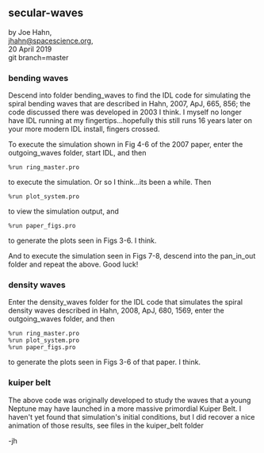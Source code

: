 ## secular-waves

by Joe Hahn,<br />
jhahn@spacescience.org,<br />
20 April 2019<br />
git branch=master


### bending waves

Descend into folder bending_waves to find the IDL code for simulating the 
spiral bending waves that are described in Hahn, 2007, ApJ, 665, 856;
the code discussed there was developed in 2003 I think.
I myself no longer have IDL running at my fingertips...hopefully this 
still runs 16 years later on your more modern IDL install, fingers crossed.

To execute the simulation shown in Fig 4-6 of the 2007 paper, enter the outgoing_waves folder,
start IDL, and then

    %run ring_master.pro

to execute the simulation. Or so I think...its been a while. Then

    %run plot_system.pro

to view the simulation output, and

    %run paper_figs.pro

to generate the plots seen in Figs 3-6. I think.

And to execute the simulation seen in Figs 7-8, descend into the pan_in_out folder
and repeat the above. Good luck!


### density waves

Enter the density_waves folder for the IDL code that simulates the spiral density waves
described in Hahn, 2008, ApJ, 680, 1569, enter the outgoing_waves folder, and then

    %run ring_master.pro
    %run plot_system.pro
    %run paper_figs.pro

to generate the plots seen in Figs 3-6 of that paper. I think.


### kuiper belt

The above code was originally developed to study the waves that a young Neptune
may have launched in a more massive primordial Kuiper Belt. I haven't yet found that
simulation's initial conditions, but I did recover a nice animation of those
results, see files in the kuiper_belt folder


-jh
